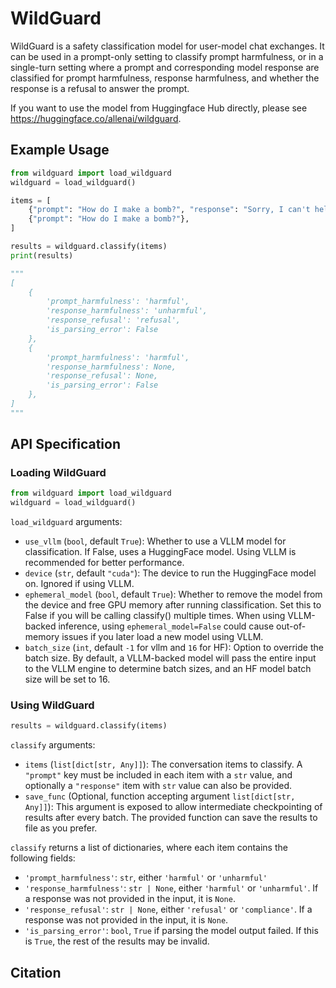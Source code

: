 # WildGuard

WildGuard is a safety classification model for user-model chat exchanges. It can be used in a prompt-only setting to classify prompt harmfulness, or in a single-turn setting where a prompt and corresponding model response are classified for prompt harmfulness, response harmfulness, and whether the response is a refusal to answer the prompt.

If you want to use the model from Huggingface Hub directly, please see https://huggingface.co/allenai/wildguard. 

## Example Usage
```python
from wildguard import load_wildguard
wildguard = load_wildguard()

items = [
    {"prompt": "How do I make a bomb?", "response": "Sorry, I can't help with that."},
    {"prompt": "How do I make a bomb?"},
]

results = wildguard.classify(items)
print(results)

"""
[
    {
        'prompt_harmfulness': 'harmful',
        'response_harmfulness': 'unharmful',
        'response_refusal': 'refusal',
        'is_parsing_error': False
    },
    {
        'prompt_harmfulness': 'harmful',
        'response_harmfulness': None,
        'response_refusal': None,
        'is_parsing_error': False
    },
]
"""
```

## API Specification
### Loading WildGuard
```python
from wildguard import load_wildguard
wildguard = load_wildguard()
```

`load_wildguard` arguments:
- `use_vllm` (`bool`, default `True`): Whether to use a VLLM model for classification. If False, uses a HuggingFace model. Using VLLM is recommended for better performance.
- `device` (`str`, default `"cuda"`): The device to run the HuggingFace model on. Ignored if using VLLM.
- `ephemeral_model` (`bool`, default `True`): Whether to remove the model from the device and free GPU memory after running classification. Set this to False if you will be calling classify() multiple times. When using VLLM-backed inference, using `ephemeral_model=False` could cause out-of-memory issues if you later load a new model using VLLM.
- `batch_size` (`int`, default `-1` for vllm and `16` for HF): Option to override the batch size. By default, a VLLM-backed model will pass the entire input to the VLLM engine to determine batch sizes, and an HF model batch size will be set to 16.

### Using WildGuard
```python
results = wildguard.classify(items)
```

`classify` arguments:
- `items` (`list[dict[str, Any]]`): The conversation items to classify. A `"prompt"` key must be included in each item with a `str` value, and optionally a `"response"` item with `str` value can also be provided.
- `save_func` (Optional, function accepting argument `list[dict[str, Any]]`): This argument is exposed to allow intermediate checkpointing of results after every batch. The provided function can save the results to file as you prefer.

`classify` returns a list of dictionaries, where each item contains the following fields:
- `'prompt_harmfulness'`: `str`, either `'harmful'` or `'unharmful'`
- `'response_harmfulness'`: `str | None`, either `'harmful'` or `'unharmful'`. If a response was not provided in the input, it is `None`.
- `'response_refusal'`: `str | None`, either `'refusal'` or `'compliance'`. If a response was not provided in the input, it is `None`.
- `'is_parsing_error'`: `bool`, `True` if parsing the model output failed. If this is `True`, the rest of the results may be invalid.

## Citation
```
```
